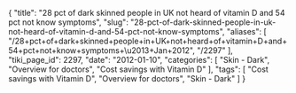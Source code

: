 {
    "title": "28 pct of dark skinned people in UK not heard of vitamin D and 54 pct not know symptoms",
    "slug": "28-pct-of-dark-skinned-people-in-uk-not-heard-of-vitamin-d-and-54-pct-not-know-symptoms",
    "aliases": [
        "/28+pct+of+dark+skinned+people+in+UK+not+heard+of+vitamin+D+and+54+pct+not+know+symptoms+\u2013+Jan+2012",
        "/2297"
    ],
    "tiki_page_id": 2297,
    "date": "2012-01-10",
    "categories": [
        "Skin - Dark",
        "Overview for doctors",
        "Cost savings with Vitamin D"
    ],
    "tags": [
        "Cost savings with Vitamin D",
        "Overview for doctors",
        "Skin - Dark"
    ]
}